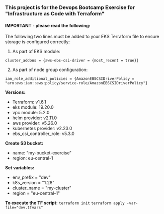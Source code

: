### This project is for the Devops Bootcamp Exercise for "Infrastructure as Code with Terraform" 

#### IMPORTANT - please read the following:

The following two lines must be added to your EKS Terraform file to ensure storage is configured correctly:

1. As part of EKS module:

`cluster_addons = {aws-ebs-csi-driver = {most_recent = true}}`

2. As part of node group configuration:

`iam_role_additional_policies = {AmazonEBSCSIDriverPolicy = "arn:aws:iam::aws:policy/service-role/AmazonEBSCSIDriverPolicy"}` 

**Versions:**
- Terraform: v1.6.1
- eks module: 19.20.0
- vpc module: 5.2.0
- helm provider: v2.11.0 
- aws provider: v5.26.0
- kubernetes provider: v2.23.0
- ebs_csi_controller_role: v5.3.0

**Create S3 bucket:** 
- name: "my-bucket-exercise"
- region: eu-central-1

**Set variables:**
- env_prefix = "dev"
- k8s_version = "1.28"
- cluster_name = "my-cluster"
- region = "eu-central-1"

**To execute the TF script:**
    `terraform init`
    `terraform apply -var-file="dev.tfvars"`